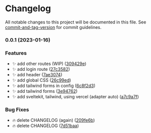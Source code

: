# Changelog

All notable changes to this project will be documented in this file. See [commit-and-tag-version](https://github.com/absolute-version/commit-and-tag-version) for commit guidelines.

### 0.0.1 (2023-01-16)


### Features

* :sparkles: add other routes (WIP) ([309429e](https://github.com/henrikvilhelmberglund/frontend-projekt-23-svelte/commit/309429e9964f776f37ce6fbb73bc720fb9d68bd4))
* :sparkles: add login route ([27c3582](https://github.com/henrikvilhelmberglund/frontend-projekt-23-svelte/commit/27c358275e264a823ae584c4df481b8863ee5a47))
* :sparkles: add header ([7ae3074](https://github.com/henrikvilhelmberglund/frontend-projekt-23-svelte/commit/7ae307415b82297c3a29605f46563851449b50d0))
* :sparkles: add global CSS ([26c99ed](https://github.com/henrikvilhelmberglund/frontend-projekt-23-svelte/commit/26c99ed9f6460fac81f0fa8aca499ba2c195640d))
* :sparkles: add tailwind forms in config ([6c8f2d3](https://github.com/henrikvilhelmberglund/frontend-projekt-23-svelte/commit/6c8f2d30411d15469694246d211d5e393a02bf4b))
* :sparkles: add tailwind forms ([3e94762](https://github.com/henrikvilhelmberglund/frontend-projekt-23-svelte/commit/3e94762bfe92162483e64536ac461fd98913aff5))
* :sparkles: add sveltekit, tailwind, using vercel (adapter auto) ([a7c9a7f](https://github.com/henrikvilhelmberglund/frontend-projekt-23-svelte/commit/a7c9a7f48916aaaaa7471394bcc4a03e26aaba05))


### Bug Fixes

* :fire: delete CHANGELOG (again) ([209fe6b](https://github.com/henrikvilhelmberglund/frontend-projekt-23-svelte/commit/209fe6bb4c319dca581df42f97ea861057e266c0))
* :fire: delete CHANGELOG ([7d51baa](https://github.com/henrikvilhelmberglund/frontend-projekt-23-svelte/commit/7d51baa8c6806febc978acdd864b7c92ca25cef1))
